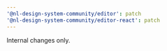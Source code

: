 ```yaml
---
'@nl-design-system-community/editor': patch
'@nl-design-system-community/editor-react': patch
---
```


Internal changes only.
